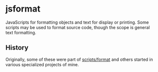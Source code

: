 # jsformat
JavaScripts for formatting objects and text for display or printing. Some scripts may be used to format source code, though the scope is general text formatting.

## History
Originally, some of these were part of [scripts/format](//github.com/Quasic/scripts) and others started in various specialized projects of mine.

